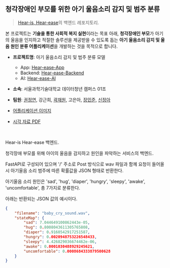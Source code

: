 ## 청각장애인 부모를 위한 아기 울음소리 감지 및 범주 분류

>[Hear-is, Hear-ease](https://github.com/Hear-is-Hear-ease/.github)의 백엔드 레포지토리.

본 프로젝트는 **기술을 통한 사회적 복지 실현**이라는 목표 아래, **청각장애인 부모**가 아기의 울음을 인지하고 적절한 솔루션을 제공받을 수 있도록 돕는 **아기 울음소리 감지 및 울음 원인 분류 어플리케이션**을 개발하는 것을 목적으로 합니다.

- **프로젝트명**: 아기 울음소리 감지 및 범주 분류 모델

  - App: [Hear-ease-App](https://github.com/Hear-is-Hear-ease/Hear-ease-App)
  - Backend: [Hear-ease-Backend](https://github.com/Hear-is-Hear-ease/Hear-ease-Backend)
  - AI: [Hear-ease-AI](https://github.com/Hear-is-Hear-ease/Hear-ease-AI)

- **소속**: 서울과학기술대학교 데이터청년 캠퍼스 01조
- **팀원**: [권정연](https://github.com/kyuleeee), 강근희, [곽재원](https://github.com/jaewonE), 고은아, [장민준](https://github.com/MinJunJA), [신정아](https://github.com/JeongaShin)
- [어플리케이션 이미지](https://github.com/Hear-is-Hear-ease/.github/blob/main/assets/screenshots)
- [시각 자료 PDF](https://github.com/Hear-is-Hear-ease/.github/blob/main/doc/poster.pdf)

<br>

Hear-is Hear-ease 백엔드.

청각장애 부모를 위해 아이의 울음을 감지하고 원인을 파악하는 서비스의 백엔드.

FastAPI로 구성되어 있으며 '/' 주소로 Post 방식으로 wav 파일과 함께 요청이 들어올 시 아기울음 소리 범주에 따른 확률값을 JSON 형태로 반환한다.

아기울음 소리 원인은 'sad', 'hug', 'diaper', 'hungry', 'sleepy', 'awake', 'uncomfortable', 총 7가지로 분류한다.

아래는 반환되는 JSON 값의 예시이다.

```JSON
{
	"filename": "baby_cry_sound.wav",
	"stateMap": {
		"sad": 7.044649100862443e-05,
		"hug": 0.8008043611305765808,
		"diaper": 0.9160542917251587,
		"hungry": 0.0020948753226548433,
		"sleepy": 4.426829036674462e-06,
		"awake": 0.0001030488929245621,
		"uncomfortable": 0.0008684333879500628
	}
}
```
